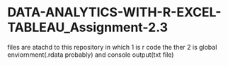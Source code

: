 # DATA-ANALYTICS-WITH-R-EXCEL-TABLEAU_Assignment-2.3
 files are atachd to this repository in which 1 is r code the ther 2 is global enviornment(.rdata probably) and console output(txt file)
